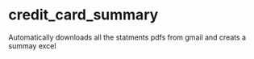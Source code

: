 # credit_card_summary
 Automatically downloads all the statments pdfs from gmail and creats a summay excel
